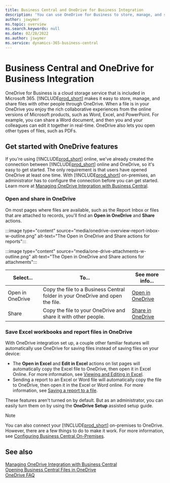 ```yaml
---
title: Business Central and OneDrive for Business Integration
description: 'You can use OneDrive for Business to store, manage, and share files, such as reports or file attachments. Also if you spell it One Drive.'
author: jswymer
ms.topic: overview
ms.search.keywords: null
ms.date: 02/28/2022
ms.author: jswymer
ms.service: dynamics-365-business-central
---
```


# <a name="business-central-and-onedrive-for-business-integration"></a>Business Central and OneDrive for Business Integration

OneDrive for Business is a cloud storage service that is included in Microsoft 365. [!INCLUDE[prod_short](includes/prod_short.md)] makes it easy to store, manage, and share files with other people through OneDrive. When a file is in your OneDrive you enjoy the rich collaborative experiences from the online versions of Microsoft products, such as Word, Excel, and PowerPoint. For example, you can share a Word document, and then you and your colleagues can edit it together in real-time. OneDrive also lets you open other types of files, such as PDFs. 

## <a name="get-started-with-onedrive-features"></a>Get started with OneDrive features

If you're using [!INCLUDE[prod_short](includes/prod_short.md)] online, we've already created the connection between [!INCLUDE[prod_short](includes/prod_short.md)] online and OneDrive, so it's easy to get started. The only requirement is that users have opened OneDrive at least one time. With [!INCLUDE[prod_short](includes/prod_short.md)] on-premises, an administrator has to configure the connection before you can get started. Learn more at [Managing OneDrive Integration with Business Central](admin-onedrive-integration.md).

<!-- We've created the connection between [!INCLUDE[prod_short](includes/prod_short.md)] online and OneDrive, so it's easy to get started. The only requirement is that users have opened OneDrive at least one time. -->

### <a name="open-and-share-in-onedrive"></a>Open and share in OneDrive

On most pages where files are available, such as the Report Inbox or files that are attached to records, you'll find an **Open in OneDrive** and **Share** actions.

:::image type="content" source="media/onedrive-overview-report-inbox-w-outline.png" alt-text="The Open in OneDrive and Share actions for reports":::


:::image type="content" source="media/one-drive-attachments-w-outline.png" alt-text="The Open in OneDrive and Share actions for attachments":::

|Select...|To...|See more info...|
|---------|-----|----------------|
|Open in OneDrive|Copy the file to a Business Central folder in your OneDrive and open the file.|[Open in OneDrive](across-share-onedrive.md#open-in-onedrive) |
|Share|Copy the file to your OneDrive and share it with other people.|[Share in OneDrive](across-share-onedrive.md#share) |

### <a name="save-excel-workbooks-and-report-files-in-onedrive"></a>Save Excel workbooks and report files in OneDrive

With OneDrive integration set up, a couple other familiar features will automatically use OneDrive for saving files instead of saving files on your device:

- The **Open in Excel** and **Edit in Excel** actions on list pages will automatically copy the Excel file to OneDrive, then open it in Excel Online. For more information, see [Viewing and Editing in Excel](across-work-with-excel.md).
- Sending a report to an Excel or Word file will automatically copy the file to OneDrive, then open it in the Excel or Word online. For more information, see [Saving a report to a file](ui-work-report.md#saving-a-report-to-a-file).

These features aren't turned on by default. But as an administrator, you can easily turn them on by using the **OneDrive Setup** assisted setup guide.

<!--
When you use the **Open in OneDrive** action for the first time, [!INCLUDE[prod_short](includes/prod_short.md)] does the following in your OneDrive:

1. Creates a folder named [!INCLUDE[prod_short](includes/prod_short.md)]. 
2. In the [!INCLUDE[prod_short](includes/prod_short.md)] folder, it creates another folder with the same name as the company you're working in. If you work in more than one company, it will create a folder for the company you're working in when you use the **Open in OneDrive** action. 
3. Puts a copy of the file you selected in the folder, and then opens the file. The next time you use the action, it only copies and opens the file. 

The folder and its content are private until you decide to share them with others. For example, you might decide to share content with one or more of your coworkers, or even people outside of your organization. For more information, see [Share OneDrive files and folders](https://support.microsoft.com/office/share-onedrive-files-and-folders-9fcc2f7d-de0c-4cec-93b0-a82024800c07) in the content for OneDrive.
-->

> [!NOTE]
> You can also connect your [!INCLUDE[prod_short](includes/prod_short.md)] on-premises to OneDrive. However, there are a few things to do to make it work. For more information, see [Configuring Business Central On-Premises](admin-onedrive-integration-onpremises.md).

## <a name="see-also"></a>See also

[Managing OneDrive Integration with Business Central](admin-onedrive-integration.md)  
[Opening Business Central Files in OneDrive](across-share-onedrive.md)  
[OneDrive FAQ](admin-onedrive-faq.md)  
